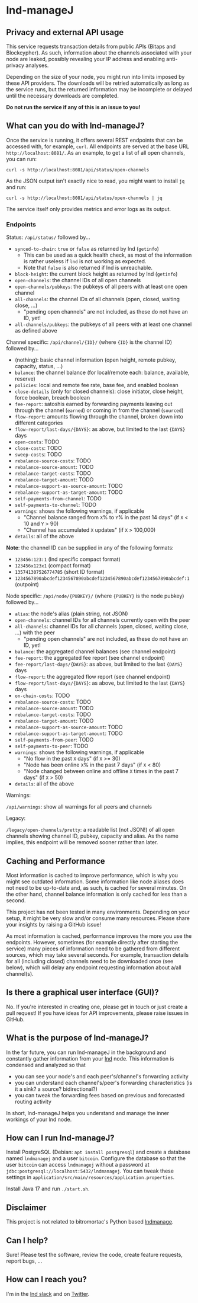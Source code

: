 # lnd-manageJ

## Privacy and external API usage
This service requests transaction details from public APIs (Bitaps and Blockcypher).
As such, information about the channels associated with your node are leaked, possibly revealing your IP address and
enabling anti-privacy analyses.

Depending on the size of your node, you might run into limits imposed by these API providers.
The downloads will be retried automatically as long as the service runs, but the returned
information may be incomplete or delayed until the necessary downloads are completed.

**Do not run the service if any of this is an issue to you!**

## What can you do with lnd-manageJ?

Once the service is running, it offers several REST endpoints that can be accessed with, for example, `curl`.
All endpoints are served at the base URL `http://localhost:8081/`.
As an example, to get a list of all open channels, you can run:

```shell
curl -s http://localhost:8081/api/status/open-channels
```

As the JSON output isn't exactly nice to read, you might want to install `jq` and run:

```shell
curl -s http://localhost:8081/api/status/open-channels | jq
```

The service itself only provides metrics and error logs as its output.

### Endpoints

Status: `/api/status/` followed by...

 * `synced-to-chain`: `true` or `false` as returned by lnd (`getinfo`)
   * This can be used as a quick health check, as most of the information is rather useless if `lnd` is not working as expected.
   * Note that `false` is also returned if lnd is unreachable.
 * `block-height`: the current block height as returned by lnd (`getinfo`)
 * `open-channels`: the channel IDs of all open channels
 * `open-channels/pubkeys`: the pubkeys of all peers with at least one open channel
 * `all-channels`: the channel IDs of all channels (open, closed, waiting close, ...)
   * "pending open channels" are not included, as these do not have an ID, yet!
 * `all-channels/pubkeys`: the pubkeys of all peers with at least one channel as defined above

Channel specific: `/api/channel/{ID}/` (where `{ID}` is the channel ID) followed by...
 * (nothing): basic channel information (open height, remote pubkey, capacity, status, ...)
 * `balance`: the channel balance (for local/remote each: balance, available, reserve)
 * `policies`: local and remote fee rate, base fee, and enabled boolean
 * `close-details` (only for closed channels): close initiator, close height, force boolean, breach boolean
 * `fee-report`: satoshis earned by forwarding payments leaving out through the channel (`earned`) or coming in from the channel (`sourced`)
 * `flow-report`: amounts flowing through the channel, broken down into different categories
 * `flow-report/last-days/{DAYS}`: as above, but limited to the last `{DAYS}` days
 * `open-costs`: TODO
 * `close-costs`: TODO
 * `sweep-costs`: TODO
 * `rebalance-source-costs`: TODO
 * `rebalance-source-amount`: TODO
 * `rebalance-target-costs`: TODO
 * `rebalance-target-amount`: TODO
 * `rebalance-support-as-source-amount`: TODO
 * `rebalance-support-as-target-amount`: TODO
 * `self-payments-from-channel`: TODO
 * `self-payments-to-channel`: TODO
 * `warnings`: shows the following warnings, if applicable
   * "Channel balance ranged from `X`% to `Y`% in the past 14 days" (if `X` < 10 and `Y` > 90)
   * "Channel has accumulated `X` updates" (if `X` > 100,000)
 * `details`: all of the above

**Note**: the channel ID can be supplied in any of the following formats:
 - `123456:123:1` (lnd specific compact format)
 - `123456x123x1` (compact format)
 - `135741307526774785` (short ID format)
 - `1234567890abcdef1234567890abcdef1234567890abcdef1234567890abcdef:1` (outpoint)

Node specific: `/api/node/{PUBKEY}/` (where `{PUBKEY}` is the node pubkey) followed by...

 * `alias`: the node's alias (plain string, not JSON)
 * `open-channels`: channel IDs for all channels currently open with the peer
 * `all-channels`: channel IDs for all channels (open, closed, waiting close, ...) with the peer
   * "pending open channels" are not included, as these do not have an ID, yet!
 * `balance`: the aggregated channel balances (see channel endpoint)
 * `fee-report`: the aggregated fee report (see channel endpoint)
 * `fee-report/last-days/{DAYS}`: as above, but limited to the last `{DAYS}` days
 * `flow-report`: the aggregated flow report (see channel endpoint)
 * `flow-report/last-days/{DAYS}`: as above, but limited to the last `{DAYS}` days
 * `on-chain-costs`: TODO
 * `rebalance-source-costs`: TODO
 * `rebalance-source-amount`: TODO
 * `rebalance-target-costs`: TODO
 * `rebalance-target-amount`: TODO
 * `rebalance-support-as-source-amount`: TODO
 * `rebalance-support-as-target-amount`: TODO
 * `self-payments-from-peer`: TODO
 * `self-payments-to-peer`: TODO
 * `warnings`: shows the following warnings, if applicable
   * "No flow in the past `X` days" (if `X` >= 30)
   * "Node has been online `X`% in the past 7 days" (if `X` < 80)
   * "Node changed between online and offline `X` times in the past 7 days" (if `X` > 50)
 * `details`: all of the above

Warnings:

`/api/warnings`: show all warnings for all peers and channels

Legacy:

`/legacy/open-channels/pretty`: a readable list (not JSON!) of all open channels showing channel ID, pubkey, capacity and alias.
As the name implies, this endpoint will be removed sooner rather than later.

## Caching and Performance
Most information is cached to improve performance, which is why you might see outdated information.
Some information like node aliases does not need to be up-to-date and, as such, is cached for several minutes.
On the other hand, channel balance information is only cached for less than a second.

This project has not been tested in many environments.
Depending on your setup, it might be very slow and/or consume many resources.
Please share your insights by raising a GitHub issue!

As most information is cached, performance improves the more you use the endpoints.
However, sometimes (for example directly after starting the service) many pieces of information need to be gathered
from different sources, which may take several seconds. For example, transaction details for all (including closed)
channels need to be downloaded once (see below), which will delay any endpoint requesting information about a/all
channel(s).

## Is there a graphical user interface (GUI)?

No. If you're interested in creating one, please get in touch or just create a pull request!
If you have ideas for API improvements, please raise issues in GitHub.

## What is the purpose of lnd-manageJ?

In the far future, you can run lnd-manageJ in the background and constantly gather information from your
[lnd](https://github.com/lightningnetwork/lnd) node.
This information is condensed and analyzed so that

 - you can see your node's and each peer's/channel's forwarding activity
 - you can understand each channel's/peer's forwarding characteristics (is it a sink? a source? bidirectional?)  
 - you can tweak the forwarding fees based on previous and forecasted routing activity

In short, lnd-manageJ helps you understand and manage the inner workings of your lnd node.

## How can I run lnd-manageJ?

Install PostgreSQL (Debian: `apt install postgresql`) and create a database named `lndmanagej` and a user `bitcoin`.
Configure the database so that the user `bitcoin` can access `lndmanagej` without a password at `jdbc:postgresql://localhost:5432/lndmanagej`.
You can tweak these settings in `application/src/main/resources/application.properties`.

Install Java 17 and run `./start.sh`.

## Disclaimer
This project is not related to bitromortac's Python based [lndmanage](https://github.com/bitromortac/lndmanage).

## Can I help?

Sure! Please test the software, review the code, create feature requests, report bugs, ...

## How can I reach you?
I'm in the [lnd slack](https://dev.lightning.community/) and on [Twitter](https://twitter.com/c_otto83).